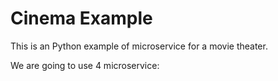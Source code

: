 # Cinema Example
This is an Python example of microservice for a movie theater.

We are going to use 4 microservice:


